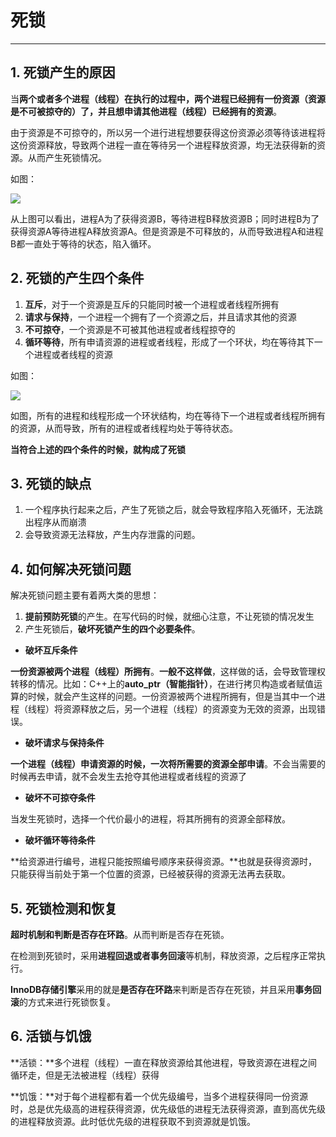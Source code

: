 # 死锁

---------

## 1. 死锁产生的原因

当**两个或者多个进程（线程）**在执行的过程中，两个进程已经拥有**一份资源（资源是不可被掠夺的）**了，并且想**申请其他进程（线程）已经拥有的资源**。

由于资源是不可掠夺的，所以另一个进行进程想要获得这份资源必须等待该进程将这份资源释放，导致两个进程一直在等待另一个进程释放资源，均无法获得新的资源。从而产生死锁情况。

如图：

![](https://ykitty.oss-cn-beijing.aliyuncs.com/photo/%E5%85%B6%E4%BB%96/%E6%AD%BB%E9%94%81/%E6%AD%BB%E9%94%81.png)

从上图可以看出，进程A为了获得资源B，等待进程B释放资源B；同时进程B为了获得资源A等待进程A释放资源A。但是资源是不可释放的，从而导致进程A和进程B都一直处于等待的状态，陷入循环。

## 2. 死锁的产生四个条件

1. **互斥**，对于一个资源是互斥的只能同时被一个进程或者线程所拥有
2. **请求与保持**，一个进程一个拥有了一个资源之后，并且请求其他的资源
3. **不可掠夺**，一个资源是不可被其他进程或者线程掠夺的
4. **循环等待**，所有申请资源的进程或者线程，形成了一个环状，均在等待其下一个进程或者线程的资源

如图：

![](https://ykitty.oss-cn-beijing.aliyuncs.com/photo/%E5%85%B6%E4%BB%96/%E6%AD%BB%E9%94%81/%E5%BE%AA%E7%8E%AF%E7%AD%89%E5%BE%85.png)

如图，所有的进程和线程形成一个环状结构，均在等待下一个进程或者线程所拥有的资源，从而导致，所有的进程或者线程均处于等待状态。

**当符合上述的四个条件的时候，就构成了死锁**

## 3. 死锁的缺点

1. 一个程序执行起来之后，产生了死锁之后，就会导致程序陷入死循环，无法跳出程序从而崩溃
2. 会导致资源无法释放，产生内存泄露的问题。

## 4. 如何解决死锁问题

解决死锁问题主要有着两大类的思想：

1. **提前预防死锁**的产生。在写代码的时候，就细心注意，不让死锁的情况发生
2. 产生死锁后，**破坏死锁产生的四个必要条件**。

- **破坏互斥条件**

**一份资源被两个进程（线程）所拥有**。**一般不这样做**，这样做的话，会导致管理权转移的情况。比如：C++上的**auto_ptr（智能指针）**，在进行拷贝构造或者赋值运算的时候，就会产生这样的问题。一份资源被两个进程所拥有，但是当其中一个进程（线程）将资源释放之后，另一个进程（线程）的资源变为无效的资源，出现错误。

- **破坏请求与保持条件**

**一个进程（线程）申请资源的时候，一次将所需要的资源全部申请**。不会当需要的时候再去申请，就不会发生去抢夺其他进程或者线程的资源了

- **破坏不可掠夺条件**

当发生死锁时，选择一个代价最小的进程，将其所拥有的资源全部释放。

- **破坏循环等待条件**

**给资源进行编号，进程只能按照编号顺序来获得资源。**也就是获得资源时，只能获得当前处于第一个位置的资源，已经被获得的资源无法再去获取。

## 5. 死锁检测和恢复

**超时机制和判断是否存在环路**。从而判断是否存在死锁。

在检测到死锁时，采用**进程回退或者事务回滚**等机制，释放资源，之后程序正常执行。

**InnoDB存储引擎**采用的就是**是否存在环路**来判断是否存在死锁，并且采用**事务回滚**的方式来进行死锁恢复。

## 6. 活锁与饥饿

**活锁：**多个进程（线程）一直在释放资源给其他进程，导致资源在进程之间循环走，但是无法被进程（线程）获得

**饥饿：**对于每个进程都有着一个优先级编号，当多个进程获得同一份资源时，总是优先级高的进程获得资源，优先级低的进程无法获得资源，直到高优先级的进程释放资源。此时低优先级的进程获取不到资源就是饥饿。